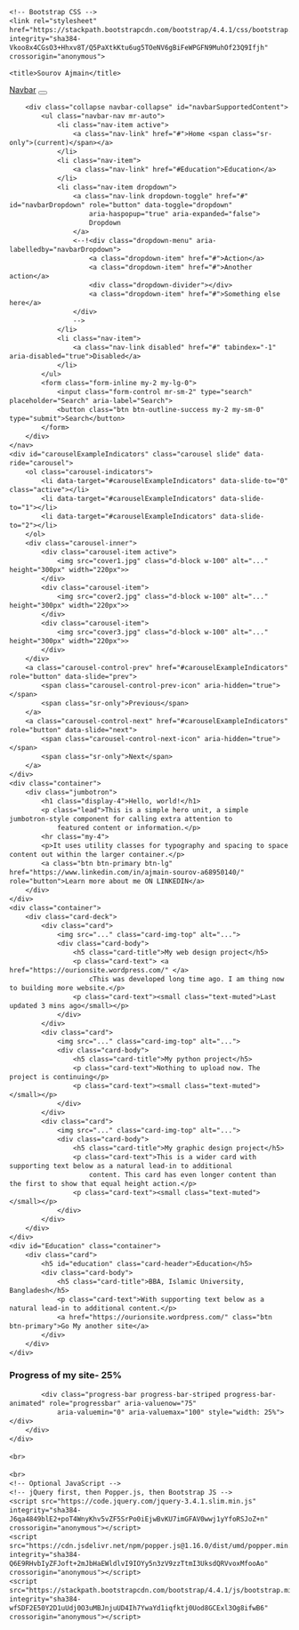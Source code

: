 
<html lang="en">
  <head>
    <!-- Required meta tags -->
    <meta charset="utf-8">
    <meta name="viewport" content="width=device-width, initial-scale=1, shrink-to-fit=no">

    <!-- Bootstrap CSS -->
    <link rel="stylesheet" href="https://stackpath.bootstrapcdn.com/bootstrap/4.4.1/css/bootstrap.min.css" integrity="sha384-Vkoo8x4CGsO3+Hhxv8T/Q5PaXtkKtu6ug5TOeNV6gBiFeWPGFN9MuhOf23Q9Ifjh" crossorigin="anonymous">
<style>
    .container{
        margin-top: 30px;

    }
</style>
    <title>Sourov Ajmain</title>
  </head>
  <body>
    <nav class="navbar navbar-expand-lg navbar-light bg-light sticky-top ">
        <a class="navbar-brand" href="#">Navbar</a>
        <button class="navbar-toggler" type="button" data-toggle="collapse" data-target="#navbarSupportedContent"
            aria-controls="navbarSupportedContent" aria-expanded="false" aria-label="Toggle navigation">
            <span class="navbar-toggler-icon"></span>
        </button>
    
        <div class="collapse navbar-collapse" id="navbarSupportedContent">
            <ul class="navbar-nav mr-auto">
                <li class="nav-item active">
                    <a class="nav-link" href="#">Home <span class="sr-only">(current)</span></a>
                </li>
                <li class="nav-item">
                    <a class="nav-link" href="#Education">Education</a>
                </li>
                <li class="nav-item dropdown">
                    <a class="nav-link dropdown-toggle" href="#" id="navbarDropdown" role="button" data-toggle="dropdown"
                        aria-haspopup="true" aria-expanded="false">
                        Dropdown
                    </a>
                    <--!<div class="dropdown-menu" aria-labelledby="navbarDropdown">
                        <a class="dropdown-item" href="#">Action</a>
                        <a class="dropdown-item" href="#">Another action</a>
                        <div class="dropdown-divider"></div>
                        <a class="dropdown-item" href="#">Something else here</a>
                    </div>
                    -->
                </li>
                <li class="nav-item">
                    <a class="nav-link disabled" href="#" tabindex="-1" aria-disabled="true">Disabled</a>
                </li>
            </ul>
            <form class="form-inline my-2 my-lg-0">
                <input class="form-control mr-sm-2" type="search" placeholder="Search" aria-label="Search">
                <button class="btn btn-outline-success my-2 my-sm-0" type="submit">Search</button>
            </form>
        </div>
    </nav>
    <div id="carouselExampleIndicators" class="carousel slide" data-ride="carousel">
        <ol class="carousel-indicators">
            <li data-target="#carouselExampleIndicators" data-slide-to="0" class="active"></li>
            <li data-target="#carouselExampleIndicators" data-slide-to="1"></li>
            <li data-target="#carouselExampleIndicators" data-slide-to="2"></li>
        </ol>
        <div class="carousel-inner">
            <div class="carousel-item active">
                <img src="cover1.jpg" class="d-block w-100" alt="..." height="300px" width="220px">>
            </div>
            <div class="carousel-item">
                <img src="cover2.jpg" class="d-block w-100" alt="..." height="300px" width="220px">>
            </div>
            <div class="carousel-item">
                <img src="cover3.jpg" class="d-block w-100" alt="..." height="300px" width="220px">>
            </div>
        </div>
        <a class="carousel-control-prev" href="#carouselExampleIndicators" role="button" data-slide="prev">
            <span class="carousel-control-prev-icon" aria-hidden="true"></span>
            <span class="sr-only">Previous</span>
        </a>
        <a class="carousel-control-next" href="#carouselExampleIndicators" role="button" data-slide="next">
            <span class="carousel-control-next-icon" aria-hidden="true"></span>
            <span class="sr-only">Next</span>
        </a>
    </div>
    <div class="container">
        <div class="jumbotron">
            <h1 class="display-4">Hello, world!</h1>
            <p class="lead">This is a simple hero unit, a simple jumbotron-style component for calling extra attention to
                featured content or information.</p>
            <hr class="my-4">
            <p>It uses utility classes for typography and spacing to space content out within the larger container.</p>
            <a class="btn btn-primary btn-lg" href="https://www.linkedin.com/in/ajmain-sourov-a68950140/" role="button">Learn more about me ON LINKEDIN</a>
        </div>
    </div>
    <div class="container">
        <div class="card-deck">
            <div class="card">
                <img src="..." class="card-img-top" alt="...">
                <div class="card-body">
                    <h5 class="card-title">My web design project</h5>
                    <p class="card-text"> <a href="https://ourionsite.wordpress.com/" </a>
                        cThis was developed long time ago. I am thing now to building more website.</p>
                    <p class="card-text"><small class="text-muted">Last updated 3 mins ago</small></p>
                </div>
            </div>
            <div class="card">
                <img src="..." class="card-img-top" alt="...">
                <div class="card-body">
                    <h5 class="card-title">My python project</h5>
                    <p class="card-text">Nothing to upload now. The project is continuing</p>
                    <p class="card-text"><small class="text-muted"></small></p>
                </div>
            </div>
            <div class="card">
                <img src="..." class="card-img-top" alt="...">
                <div class="card-body">
                    <h5 class="card-title">My graphic design project</h5>
                    <p class="card-text">This is a wider card with supporting text below as a natural lead-in to additional
                        content. This card has even longer content than the first to show that equal height action.</p>
                    <p class="card-text"><small class="text-muted"></small></p>
                </div>
            </div>
        </div>
    </div>
    <div id="Education" class="container">
        <div class="card">
            <h5 id="education" class="card-header">Education</h5>
            <div class="card-body">
                <h5 class="card-title">BBA, Islamic University, Bangladesh</h5>
                <p class="card-text">With supporting text below as a natural lead-in to additional content.</p>
                <a href="https://ourionsite.wordpress.com/" class="btn btn-primary">Go My another site</a>
            </div>
        </div>
    </div>
<h3>Progress of my site- 25%</h3>
    <div class="countainer">
        <div class="progress">
            
            <div class="progress-bar progress-bar-striped progress-bar-animated" role="progressbar" aria-valuenow="75"
                aria-valuemin="0" aria-valuemax="100" style="width: 25%"></div>
        </div>
    </div>

    <br>

    <br>
    <!-- Optional JavaScript -->
    <!-- jQuery first, then Popper.js, then Bootstrap JS -->
    <script src="https://code.jquery.com/jquery-3.4.1.slim.min.js" integrity="sha384-J6qa4849blE2+poT4WnyKhv5vZF5SrPo0iEjwBvKU7imGFAV0wwj1yYfoRSJoZ+n" crossorigin="anonymous"></script>
    <script src="https://cdn.jsdelivr.net/npm/popper.js@1.16.0/dist/umd/popper.min.js" integrity="sha384-Q6E9RHvbIyZFJoft+2mJbHaEWldlvI9IOYy5n3zV9zzTtmI3UksdQRVvoxMfooAo" crossorigin="anonymous"></script>
    <script src="https://stackpath.bootstrapcdn.com/bootstrap/4.4.1/js/bootstrap.min.js" integrity="sha384-wfSDF2E50Y2D1uUdj0O3uMBJnjuUD4Ih7YwaYd1iqfktj0Uod8GCExl3Og8ifwB6" crossorigin="anonymous"></script>
  </body>
</html>
